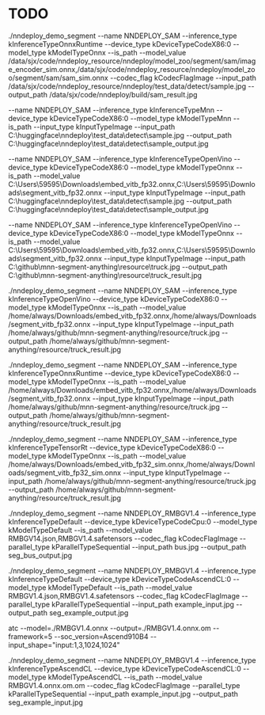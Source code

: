 # TODO



./nndeploy_demo_segment --name NNDEPLOY_SAM --inference_type kInferenceTypeOnnxRuntime --device_type kDeviceTypeCodeX86:0 --model_type kModelTypeOnnx --is_path --model_value /data/sjx/code/nndeploy_resource/nndeploy/model_zoo/segment/sam/image_encoder_sim.onnx,/data/sjx/code/nndeploy_resource/nndeploy/model_zoo/segment/sam/sam_sim.onnx --codec_flag kCodecFlagImage --input_path /data/sjx/code/nndeploy_resource/nndeploy/test_data/detect/sample.jpg --output_path /data/sjx/code/nndeploy/build/sam_result.jpg




--name NNDEPLOY_SAM --inference_type kInferenceTypeMnn --device_type kDeviceTypeCodeX86:0 --model_type kModelTypeMnn --is_path --input_type kInputTypeImage --input_path C:\huggingface\nndeploy\test_data\detect\sample.jpg --output_path C:\huggingface\nndeploy\test_data\detect\sample_output.jpg

--name NNDEPLOY_SAM --inference_type kInferenceTypeOpenVino --device_type kDeviceTypeCodeX86:0 --model_type kModelTypeOnnx --is_path --model_value C:\Users\59595\Downloads\embed_vitb_fp32.onnx,C:\Users\59595\Downloads\segment_vitb_fp32.onnx --input_type kInputTypeImage --input_path C:\huggingface\nndeploy\test_data\detect\sample.jpg --output_path C:\huggingface\nndeploy\test_data\detect\sample_output.jpg

--name NNDEPLOY_SAM --inference_type kInferenceTypeOpenVino --device_type kDeviceTypeCodeX86:0 --model_type kModelTypeOnnx --is_path --model_value C:\Users\59595\Downloads\embed_vitb_fp32.onnx,C:\Users\59595\Downloads\segment_vitb_fp32.onnx --input_type kInputTypeImage --input_path C:\github\mnn-segment-anything\resource\truck.jpg --output_path C:\github\mnn-segment-anything\resource\truck_result.jpg

./nndeploy_demo_segment --name NNDEPLOY_SAM --inference_type kInferenceTypeOpenVino --device_type kDeviceTypeCodeX86:0 --model_type kModelTypeOnnx --is_path --model_value /home/always/Downloads/embed_vitb_fp32.onnx,/home/always/Downloads/segment_vitb_fp32.onnx --input_type kInputTypeImage --input_path /home/always/github/mnn-segment-anything/resource/truck.jpg --output_path /home/always/github/mnn-segment-anything/resource/truck_result.jpg


./nndeploy_demo_segment --name NNDEPLOY_SAM --inference_type kInferenceTypeOnnxRuntime --device_type kDeviceTypeCodeX86:0 --model_type kModelTypeOnnx --is_path --model_value /home/always/Downloads/embed_vitb_fp32.onnx,/home/always/Downloads/segment_vitb_fp32.onnx --input_type kInputTypeImage --input_path /home/always/github/mnn-segment-anything/resource/truck.jpg --output_path /home/always/github/mnn-segment-anything/resource/truck_result.jpg


./nndeploy_demo_segment --name NNDEPLOY_SAM --inference_type kInferenceTypeTensorRt --device_type kDeviceTypeCodeX86:0 --model_type kModelTypeOnnx --is_path --model_value /home/always/Downloads/embed_vitb_fp32_sim.onnx,/home/always/Downloads/segment_vitb_fp32_sim.onnx --input_type kInputTypeImage --input_path /home/always/github/mnn-segment-anything/resource/truck.jpg --output_path /home/always/github/mnn-segment-anything/resource/truck_result.jpg

./nndeploy_demo_segment --name NNDEPLOY_RMBGV1.4 --inference_type kInferenceTypeDefault --device_type kDeviceTypeCodeCpu:0 --model_type kModelTypeDefault --is_path --model_value RMBGV14.json,RMBGV1.4.safetensors --codec_flag kCodecFlagImage --parallel_type kParallelTypeSequential --input_path bus.jpg --output_path seg_bus_output.jpg

./nndeploy_demo_segment --name NNDEPLOY_RMBGV1.4 --inference_type kInferenceTypeDefault --device_type kDeviceTypeCodeAscendCL:0 --model_type kModelTypeDefault --is_path --model_value RMBGV1.4.json,RMBGV1.4.safetensors --codec_flag kCodecFlagImage --parallel_type kParallelTypeSequential --input_path example_input.jpg --output_path seg_example_output.jpg

atc --model=./RMBGV1.4.onnx --output=./RMBGV1.4.onnx.om --framework=5 --soc_version=Ascend910B4 --input_shape="input:1,3,1024,1024"

./nndeploy_demo_segment --name NNDEPLOY_RMBGV1.4 --inference_type kInferenceTypeAscendCL --device_type kDeviceTypeCodeAscendCL:0 --model_type kModelTypeAscendCL --is_path --model_value RMBGV1.4.onnx.om.om --codec_flag kCodecFlagImage --parallel_type kParallelTypeSequential --input_path example_input.jpg --output_path seg_example_input.jpg